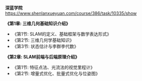 **深蓝学院**<br/>
https://www.shenlanxueyuan.com/course/386/task/10335/show

**《第1章: 三维几何基础知识介绍》**<br/>
* 《第1节: SLAM的定义、基础框架与数学表达形式》
* 《第2节: 三维几何学基础知识》
* 《第3节: 状态估计与李群李代数》

**《第2章: SLAM前端与后端原理介绍》**
* 《第1节: 特征点法、光流法的视觉里程计》
* 《第2节: 增量式优化、批量式优化与位姿图》
